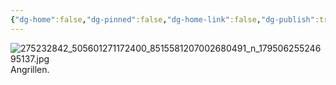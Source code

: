 ```yaml
---
{"dg-home":false,"dg-pinned":false,"dg-home-link":false,"dg-publish":true,"tags":["dgblip"],"disabled rules":["yaml-title","yaml-title-alias","file-name-heading"],"title":"philipp on instagram @ 2022-03-06","created-date":"2022-03-06T16:00:00","updated-date":"2025-05-02T17:43:08","dg-path":"blips/17950625524695137.md","permalink":"/blips/17950625524695137/","dgPassFrontmatter":true}
---
```



![275232842_505601271172400_8515581207002680491_n_17950625524695137.jpg](/img/user/attachments/275232842_505601271172400_8515581207002680491_n_17950625524695137.jpg)
Angrillen.



